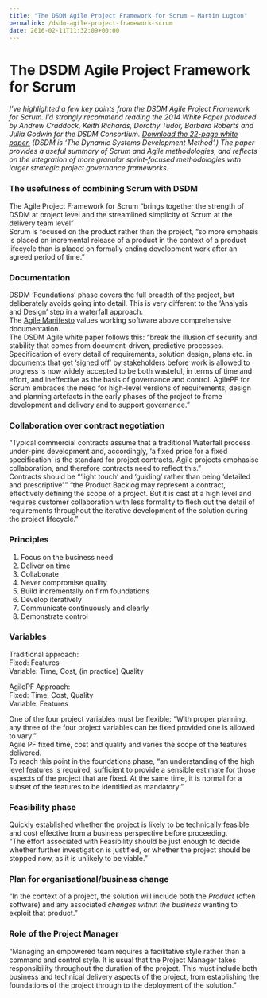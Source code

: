 ```yaml
---
title: "The DSDM Agile Project Framework for Scrum – Martin Lugton"
permalink: /dsdm-agile-project-framework-scrum
date: 2016-02-11T11:32:09+00:00
---
```


# The DSDM Agile Project Framework for Scrum

*I’ve highlighted a few key points from the DSDM Agile Project Framework for Scrum. I’d strongly recommend reading the 2014 White Paper produced by Andrew Craddock, Keith Richards, Dorothy Tudor, Barbara Roberts and Julia Godwin for the DSDM Consortium. [Download the 22-page white paper.](https://www.dsdm.org/file/145/download?token=Z1sYW_gy) (DSDM is ‘The Dynamic Systems Development Method’.) The paper provides a useful summary of Scrum and Agile methodologies, and reflects on the integration of more granular sprint-focused methodologies with larger strategic project governance frameworks.*

### The usefulness of combining Scrum with DSDM

The Agile Project Framework for Scrum “brings together the strength of DSDM at project level and the streamlined simplicity of Scrum at the delivery team level”  
Scrum is focused on the product rather than the project, “so more emphasis is placed on incremental release of a product in the context of a product lifecycle than is placed on formally ending development work after an agreed period of time.”

### Documentation

DSDM ‘Foundations’ phase covers the full breadth of the project, but deliberately avoids going into detail. This is very different to the ‘Analysis and Design’ step in a waterfall approach.  
The [Agile Manifesto](http://www.agilemanifesto.org/) values working software above comprehensive documentation.  
The DSDM Agile white paper follows this: “break the illusion of security and stability that comes from document-driven, predictive processes. Specification of every detail of requirements, solution design, plans etc. in documents that get ‘signed off’ by stakeholders before work is allowed to progress is now widely accepted to be both wasteful, in terms of time and effort, and ineffective as the basis of governance and control. AgilePF for Scrum embraces the need for high-level versions of requirements, design and planning artefacts in the early phases of the project to frame development and delivery and to support governance.”

### Collaboration over contract negotiation

“Typical commercial contracts assume that a traditional Waterfall process under-pins development and, accordingly, ‘a fixed price for a fixed specification’ is the standard for project contracts. Agile projects emphasise collaboration, and therefore contracts need to reflect this.”  
Contracts should be “‘light touch’ and ‘guiding’ rather than being ‘detailed and prescriptive’.” “the Product Backlog may represent a contract, effectively defining the scope of a project. But it is cast at a high level and requires customer collaboration with less formality to flesh out the detail of requirements throughout the iterative development of the solution during the project lifecycle.”

### Principles

1. Focus on the business need
2. Deliver on time
3. Collaborate
4. Never compromise quality
5. Build incrementally on firm foundations
6. Develop iteratively
7. Communicate continuously and clearly
8. Demonstrate control

### Variables

Traditional approach:  
Fixed: Features  
Variable: Time, Cost, (in practice) Quality

AgilePF Approach:  
Fixed: Time, Cost, Quality  
Variable: Features

One of the four project variables must be flexible: “With proper planning, any three of the four project variables can be fixed provided one is allowed to vary.”  
Agile PF fixed time, cost and quality and varies the scope of the features delivered.  
To reach this point in the foundations phase, “an understanding of the high level features is required, sufficient to provide a sensible estimate for those aspects of the project that are fixed. At the same time, it is normal for a subset of the features to be identified as mandatory.”

### Feasibility phase

Quickly established whether the project is likely to be technically feasible and cost effective from a business perspective before proceeding.  
“The effort associated with Feasibility should be just enough to decide whether further investigation is justified, or whether the project should be stopped now, as it is unlikely to be viable.”

### Plan for organisational/business change

“In the context of a project, the solution will include both the *Product* (often software) and any associated *changes within the business* wanting to exploit that product.”

### Role of the Project Manager

“Managing an empowered team requires a facilitative style rather than a command and control style. It is usual that the Project Manager takes responsibility throughout the duration of the project. This must include both business and technical delivery aspects of the project, from establishing the foundations of the project through to the deployment of the solution.”